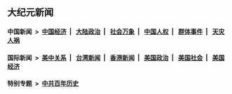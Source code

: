## 大纪元新闻

#### 中国新闻 &nbsp;>&nbsp; [中国经济](indexes/ncid283/README.md?05230445) &nbsp;| &nbsp; [大陆政治](indexes/ncid277/README.md?05230445) &nbsp;| &nbsp; [社会万象](indexes/ncid282/README.md?05230445) &nbsp;| &nbsp; [中国人权](indexes/ncid278/README.md?05230445) &nbsp;| &nbsp; [群体事件](indexes/ncid279/README.md?05230445) &nbsp;| &nbsp; [天灾人祸](indexes/ncid280/README.md?05230445)

#### 国际新闻 &nbsp;>&nbsp; [美中关系](indexes/nf1412576/README.md?05230445) &nbsp;| &nbsp; [台湾新闻](indexes/ncid1349361/README.md?05230445) &nbsp;| &nbsp; [香港新闻](indexes/ncid1349362/README.md?05230445) &nbsp;| &nbsp; [美国政治](indexes/ncid1078159/README.md?05230445) &nbsp;| &nbsp; [美国社会](indexes/ncid1078160/README.md?05230445) &nbsp;| &nbsp; [美国经济](indexes/ncid1078158/README.md?05230445)

#### 特别专题 &nbsp;>&nbsp; [中共百年历史](https://github.com/epoch-news/epoch-special/blob/master/README.md?05230445)  

